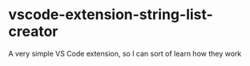 # vscode-extension-string-list-creator
 A very simple VS Code extension, so I can sort of learn how they work
